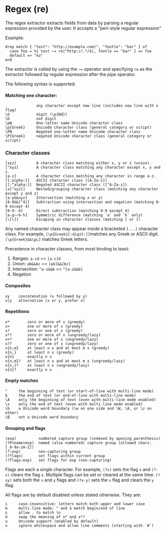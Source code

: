 # Regex (re)

The regex extractor extracts fields from data by parsing a regular expression provided by the user. It accepts a "perl-style regular expression"

Example:

```tremor
drop match { "test": "http://example.com/", "footle": "bar" } of
  case foo = %{ test ~= re|^http://.*/$|, footle == "bar" } => foo
  default => "ko"
end
```

The extractor is called by using the `~=` operator and specifying `re` as the extractor followed by regular expression after the pipe operator.

The following syntax is supported:

#### Matching one character:

```
.             any character except new line (includes new line with s flag)
\d            digit (\p{Nd})
\D            not digit
\pN           One-letter name Unicode character class
\p{Greek}     Unicode character class (general category or script)
\PN           Negated one-letter name Unicode character class
\P{Greek}     negated Unicode character class (general category or script)
```

### Character classes

```
[xyz]         A character class matching either x, y or z (union).
[^xyz]        A character class matching any character except x, y and z.
[a-z]         A character class matching any character in range a-z.
[[:alpha:]]   ASCII character class ([A-Za-z])
[[:^alpha:]]  Negated ASCII character class ([^A-Za-z])
[x[^xyz]]     Nested/grouping character class (matching any character except y and z)
[a-y&&xyz]    Intersection (matching x or y)
[0-9&&[^4]]   Subtraction using intersection and negation (matching 0-9 except 4)
[0-9--4]      Direct subtraction (matching 0-9 except 4)
[a-g~~b-h]    Symmetric difference (matching `a` and `h` only)
[\[\]]        Escaping in character classes (matching [ or ])
```

Any named character class may appear inside a bracketed `[...]` character class. For example, `[\p{Greek}[:digit:]]`matches any Greek or ASCII digit. `[\p{Greek}&&\pL]` matches Greek letters.

Precedence in character classes, from most binding to least:

1. Ranges: `a-cd` == `[a-c]d`
2. Union: `ab&&bc` == `[ab]&&[bc]`
3. Intersection: `^a-z&&b` == `^[a-z&&b]`
4. Negation

#### Composites

```
xy    concatenation (x followed by y)
x|y   alternation (x or y, prefer x)
```

#### Repetitions

```
x*        zero or more of x (greedy)
x+        one or more of x (greedy)
x?        zero or one of x (greedy)
x*?       zero or more of x (ungreedy/lazy)
x+?       one or more of x (ungreedy/lazy)
x??       zero or one of x (ungreedy/lazy)
x{n,m}    at least n x and at most m x (greedy)
x{n,}     at least n x (greedy)
x{n}      exactly n x
x{n,m}?   at least n x and at most m x (ungreedy/lazy)
x{n,}?    at least n x (ungreedy/lazy)
x{n}?     exactly n x
```

#### Empty matches

```
^     the beginning of text (or start-of-line with multi-line mode)
$     the end of text (or end-of-line with multi-line mode)
\A    only the beginning of text (even with multi-line mode enabled)
\z    only the end of text (even with multi-line mode enabled)
\b    a Unicode word boundary (\w on one side and \W, \A, or \z on other)
\B    not a Unicode word boundary
```

#### Grouping and flags

```
(exp)          numbered capture group (indexed by opening parenthesis)
(?P<name>exp)  named (also numbered) capture group (allowed chars: [_0-9a-zA-Z])
(?:exp)        non-capturing group
(?flags)       set flags within current group
(?flags:exp)   set flags for exp (non-capturing)
```

Flags are each a single character. For example, `(?x)` sets the flag `x` and `(?-x)` clears the flag `x`. Multiple flags can be set or cleared at the same time: `(?xy)` sets both the `x` and `y` flags and `(?x-y)` sets the `x` flag and clears the `y` flag.

All flags are by default disabled unless stated otherwise. They are:

```
i     case-insensitive: letters match both upper and lower case
m     multi-line mode: ^ and $ match begin/end of line
s     allow . to match \n
U     swap the meaning of x* and x*?
u     Unicode support (enabled by default)
x     ignore whitespace and allow line comments (starting with `#`)
```